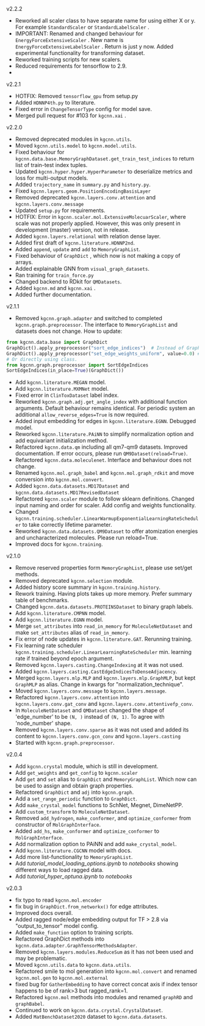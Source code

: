 v2.2.2

* Reworked all scaler class to have separate name for using either X or y. For example ``StandardScaler`` or ``StandardLabelScaler`` .
* IMPORTANT: Renamed and changed behaviour for ``EnergyForceExtensiveScaler`` . New name is `EnergyForceExtensiveLabelScaler` . Return is just y now. Added experimental functionality for transforming dataset.
* Reworked training scripts for new scalers.
* Reduced requirements for tensorflow to 2.9.
* 


v2.2.1

* HOTFIX: Removed ``tensorflow_gpu`` from setup.py
* Added ``HDNNP4th.py`` to literature.
* Fixed error in ``ChangeTensorType`` config for model save.
* Merged pull request for #103 for ``kgcnn.xai`` .


v2.2.0

* Removed deprecated modules in ``kgcnn.utils``.
* Moved ``kgcnn.utils.model`` to `kgcnn.model.utils`.
* Fixed behaviour for ``kgcnn.data.base.MemoryGraphDataset.get_train_test_indices`` to return list of train-test index tuples.
* Updated ``kgcnn.hyper.hyper.HyperParameter`` to deserialize metrics and loss for multi-output models.
* Added `trajectory_name` in `summary.py` and `history.py`. 
* Fixed ``kgcnn.layers.geom.PositionEncodingBasisLayer``
* Removed deprecated ``kgcnn.layers.conv.attention`` and ``kgcnn.layers.conv.message``
* Updated ``setup.py`` for requirements.
* HOTFIX: Error in ``kgcnn.scaler.mol.ExtensiveMolecuarScaler``, where scale was not properly applied. However, this was only present in development (master) version, not in release.
* Added ``kgcnn.layers.relational`` with relation dense layer.
* Added first draft of ``kgcnn.literature.HDNNP2nd``.
* Added ``append``, `update` and `add` to `MemoryGraphList`.
* Fixed behaviour of ``GraphDict`` , which now is not making a copy of arrays.
* Added explainable GNN from ``visual_graph_datasets``.
* Ran training for ``train_force.py``
* Changed backend to RDkit for ``QMDatasets``.
* Added ``kgcnn.md`` and ``kgcnn.xai`` .
* Added further documentation.


v2.1.1

* Removed `kgcnn.graph.adapter` and switched to completed ``kgcnn.graph.preprocessor``. The interface to `MemoryGraphList` and datasets does not change. How to update:
```python
from kgcnn.data.base import GraphDict
GraphDict().apply_preprocessor("sort_edge_indices")  # Instead of GraphDict().sort_edge_indices()
GraphDict().apply_preprocessor("set_edge_weights_uniform", value=0.0) # Instead of GraphDict().set_edge_weights_uniform(value=0.0)
# Or directly using class.
from kgcnn.graph.preprocessor import SortEdgeIndices
SortEdgeIndices(in_place=True)(GraphDict())
```
* Add ``kgcnn.literature.MEGAN`` model.
* Add ``kgcnn.literature.MXMNet`` model.
* Fixed error in ``ClinToxDataset`` label index.
* Reworked ``kgcnn.graph.adj.get_angle_index`` with additional function arguments. Default behaviour remains identical. For periodic system an additional `allow_reverse_edges=True` is now required.
* Added input embedding for edges in ``kgcnn.literature.EGNN``. Debugged model.
* Reworked ``kgcnn.literature.PAiNN`` to simplify normalization option and add equivariant initialization method.
* Refactored ``kgcnn.data.qm`` including all qm7-qm9 datasets. Improved documentation. If error occurs, please run `QM9Dataset(reload=True)`.
* Refactored ``kgcnn.data.moleculenet``. Interface and behaviour does not change.
* Renamed ``kgcnn.mol.graph_babel`` and ``kgcnn.mol.graph_rdkit`` and move conversion into ``kgcnn.mol.convert``.
* Added ``kgcnn.data.datasets.MD17Dataset`` and ``kgcnn.data.datasets.MD17RevisedDataset``
* Refactored ``kgcnn.scaler`` module to follow sklearn definitions. Changed input naming and order for scaler. Add config and weights functionality.
* Changed ``kgcnn.training.scheduler.LinearWarmupExponentialLearningRateScheduler`` to take correctly lifetime parameter. 
* Reworked ``kgcnn.data.datasets.QM9Dataset`` to offer atomization energies and uncharacterized molecules. Please run reload=True.
* Improved docs for `kgcnn.training`.


v2.1.0

* Remove reserved properties form ``MemoryGraphList``, please use set/get methods.
* Removed deprecated ``kgcnn.selection`` module.
* Added history score summary in ``kgcnn.training.history``.
* Rework training. Having plots takes up more memory. Prefer summary table of benchmarks.
* Changed ``kgcnn.data.datasets.PROTEINSDataset`` to binary graph labels.
* Add ``kgcnn.literature.CMPNN`` model.
* Add ``kgcnn.literature.EGNN`` model.
* Merge ``set_attributes`` into `read_in_memory` for `MoleculeNetDataset` and make ``set_attributes`` alias of `read_in_memory`.   
* Fix error of node updates in ``kgcnn.literature.GAT``. Rerunning training.
* Fix learning rate scheduler ``kgcnn.training.scheduler.LinearLearningRateScheduler`` min. learning rate if trained beyond epoch argument.
* Removed ``kgcnn.layers.casting.ChangeIndexing`` at it was not used.
* Added ``kgcnn.layers.casting.CastEdgeIndicesToDenseAdjacency``.
* Merged ``kgcnn.layers.mlp.MLP`` and ``kgcnn.layers.mlp.GraphMLP``, but kept `GraphMLP` as alias. Change in kwargs for "normalization_technique".
* Moved ``kgcnn.layers.conv.message`` to ``kgcnn.layers.message``.
* Refactored ``kgcnn.layers.conv.attention`` into ``kgcnn.layers.conv.gat_conv`` and ``kgcnn.layers.conv.attentivefp_conv``.
* In ``MoleculeNetDataset`` and `QMDataset` changed the shape of 'edge_number' to be `(N, )` instead of `(N, 1)`. To agree with 'node_number' shape.
* Removed ``kgcnn.layers.conv.sparse`` as it was not used and added its content to ``kgcnn.layers.conv.gcn_conv`` and ``kgcnn.layers.casting`` 
* Started with ``kgcnn.graph.preprocessor``.


v2.0.4

* Add ``kgcnn.crystal`` module, which is still in development.
* Add ``get_weights`` and ``get_config`` to `kgcnn.scaler` 
* Add ``get`` and ``set`` alias to `GraphDict` and `MemoryGraphList`. Which now can be used to assign and obtain graph properties.
* Refactored ``GraphDict`` and `adj` into `kgcnn.graph`.
* Add a ``set_range_periodic`` function to `GraphDict`.
* Add ``make_crystal_model`` functions to SchNet, Megnet, DimeNetPP.
* Add ``custom_transform`` to `MoleculeNetDataset`.
* Removed ``add_hydrogen``, `make_conformer`, and `optimize_conformer` from constructor of `MolGraphInterface`.
* Added ``add_hs``, `make_conformer` and `optimize_conformer` to `MolGraphInterface`.
* Add normalization option to PAiNN and add ``make_crystal_model``.
* Add ``kgcnn.literature.CGCNN`` model with docs.
* Add more list-functionality to ``MemoryGraphList``.
* Add _tutorial_model_loading_options.ipynb_ to _notebooks_ showing different ways to load ragged data.
* Add _tutorial_hyper_optuna.ipynb_ to _notebooks_


v2.0.3

* fix typo to read `kgcnn.mol.encoder`
* fix bug in ``GraphDict.from_networkx()`` for edge attributes.
* Improved docs overall.
* Added ragged node/edge embedding output for TF > 2.8 via "output_to_tensor" model config.
* Added ``make_function`` option to training scripts.
* Refactored GraphDict methods into ``kgcnn.data.adapter.GraphTensorMethodsAdapter``.
* Removed ``kgcnn.layers.modules.ReduceSum`` as it has not been used and may be problematic.
* Moved ``kgcnn.utils.data`` to ``kgcnn.data.utils``. 
* Refactored smile to mol generation into ``kgcnn.mol.convert`` and renamed `kgcnn.mol.gen` to `kgcnn.mol.external`
* fixed bug for `GatherEmbedding` to have correct concat axis if index tensor happens to be of rank>3 but ragged_rank=1.
* Refactored `kgcnn.mol` methods into modules and renamed `graphRD` and `graphBabel`.
* Continued to work on ``kgcnn.data.crystal.CrystalDataset``.
* Added ``MatBenchDataset2020`` dataset to `kgcnn.data.datasets`.